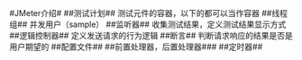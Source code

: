 #JMeter介绍#
##测试计划##
测试元件的容器，以下的都可以当作容器
##线程组##
并发用户（sample）
##监听器##
收集测试结果，定义测试结果显示方式
##逻辑控制器##
定义发送请求的行为逻辑
##断言##
判断请求响应的结果是否是用户期望的
##配置文件##
##前置处理器，后置处理器###
##定时器##